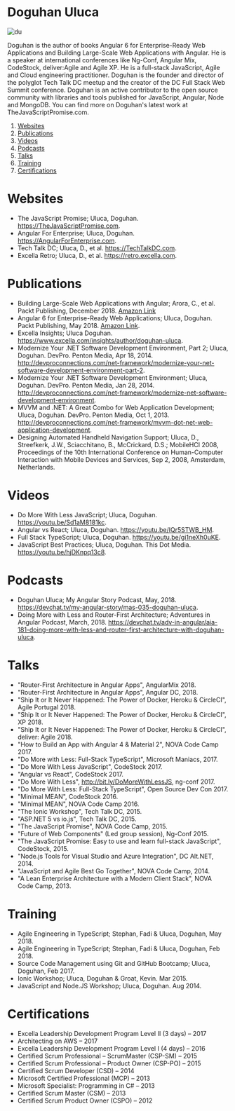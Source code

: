 # Doguhan Uluca
![du](https://secure.gravatar.com/avatar/7cbaa9afb5ca78d97f3c689f8ce6c985)

Doguhan is the author of books Angular 6 for Enterprise-Ready Web Applications and Building Large-Scale Web Applications with Angular. He is a speaker at international conferences like Ng-Conf, Angular Mix, CodeStock, deliver:Agile and Agile XP. He is a full-stack JavaScript, Agile and Cloud engineering practitioner. Doguhan is the founder and director of the polyglot Tech Talk DC meetup and the creator of the DC Full Stack Web Summit conference. Doguhan is an active contributor to the open source community with libraries and tools published for JavaScript, Angular, Node and MongoDB. You can find more on Doguhan's latest work at TheJavaScriptPromise.com.  

1. [Websites](#websites)
2. [Publications](#publications)
3. [Videos](#videos)
4. [Podcasts](#podcasts)
5. [Talks](#talks)
6. [Training](#training)
7. [Certifications](#certifications)

# Websites

*	The JavaScript Promise; Uluca, Doguhan. https://TheJavaScriptPromise.com. 
* Angular For Enterprise; Uluca, Doguhan. https://AngularForEnterprise.com.
*	Tech Talk DC; Uluca, D., et al. https://TechTalkDC.com.
*	Excella Retro; Uluca, D., et al. https://retro.excella.com. 

# Publications
* Building Large-Scale Web Applications with Angular; Arora, C., et al. Packt Publishing, December 2018. [Amazon Link](https://www.amazon.com/Building-Large-Scale-Applications-Angular-production-grade/dp/178995956X/ref=sr_1_4?keywords=uluca&qid=1549863219&s=gateway&sr=8-4)
*	Angular 6 for Enterprise-Ready Web Applications; Uluca, Doguhan. Packt Publishing, May 2018. [Amazon Link](https://www.amazon.com/Angular-Enterprise-Ready-Web-Applications-production-ready/dp/1786462907/ref=sr_1_1?keywords=uluca&qid=1549863219&s=gateway&sr=8-1).
*	Excella Insights; Uluca Doguhan. https://www.excella.com/insights/author/doguhan-uluca.
*	Modernize Your .NET Software Development Environment, Part 2; Uluca, Doguhan. DevPro. Penton Media, Apr 18, 2014. http://devproconnections.com/net-framework/modernize-your-net-software-development-environment-part-2. 
*	Modernize Your .NET Software Development Environment; Uluca, Doguhan. DevPro. Penton Media, Jan 28, 2014. http://devproconnections.com/net-framework/modernize-net-software-development-environment. 
*	MVVM and .NET: A Great Combo for Web Application Development; Uluca, Doguhan. DevPro. Penton Media, Oct 1, 2013. http://devproconnections.com/net-framework/mvvm-dot-net-web-application-development. 
*	Designing Automated Handheld Navigation Support; Uluca, D., Streefkerk, J.W., Sciacchitano, B., McCrickard, D.S.; MobileHCI 2008, Proceedings of the 10th International Conference on Human-Computer Interaction with Mobile Devices and Services, Sep 2, 2008, Amsterdam, Netherlands.

# Videos
* Do More With Less JavaScript; Uluca, Doguhan. https://youtu.be/Sd1aM8181kc.
* Angular vs React; Uluca, Doguhan. https://youtu.be/IQr5STWB_HM.
* Full Stack TypeScript; Uluca, Doguhan. https://youtu.be/gi1neXh0uKE.
* JavaScript Best Practices; Uluca, Doguhan. This Dot Media. https://youtu.be/hjDKnpq13c8.

# Podcasts
* Doguhan Uluca; My Angular Story Podcast, May, 2018. https://devchat.tv/my-angular-story/mas-035-doguhan-uluca.
* Doing More with Less and Router-First Architecture; Adventures in Angular Podcast, March, 2018. https://devchat.tv/adv-in-angular/aia-181-doing-more-with-less-and-router-first-architecture-with-doguhan-uluca.

# Talks

* "Router-First Architecture in Angular Apps", AngularMix 2018.
* "Router-First Architecture in Angular Apps", Angular DC, 2018.
* "Ship It or It Never Happened: The Power of Docker, Heroku & CircleCI", Agile Portugal 2018.
* "Ship It or It Never Happened: The Power of Docker, Heroku & CircleCI", XP 2018.
* "Ship It or It Never Happened: The Power of Docker, Heroku & CircleCI", deliver: Agile 2018.
* "How to Build an App with Angular 4 & Material 2", NOVA Code Camp 2017. 
* "Do More with Less: Full-Stack TypeScript", Microsoft Maniacs, 2017.
* "Do More With Less JavaScript", CodeStock 2017.
* "Angular vs React", CodeStock 2017.
* "Do More With Less", http://bit.ly/DoMoreWithLessJS, ng-conf 2017.
* "Do More With Less: Full-Stack TypeScript", Open Source Dev Con 2017.
* "Minimal MEAN", CodeStock 2016.
* "Minimal MEAN", NOVA Code Camp 2016.
* "The Ionic Workshop", Tech Talk DC, 2015.
* "ASP.NET 5 vs io.js", Tech Talk DC, 2015.
* "The JavaScript Promise", NOVA Code Camp, 2015.
* "Future of Web Components" (Led group session), Ng-Conf 2015.
* "The JavaScript Promise: Easy to use and learn full-stack JavaScript", CodeStock, 2015.
* "Node.js Tools for Visual Studio and Azure Integration", DC Alt.NET, 2014.
* "JavaScript and Agile Best Go Together", NOVA Code Camp, 2014.
* "A Lean Enterprise Architecture with a Modern Client Stack", NOVA Code Camp, 2013.

# Training
*	Agile Engineering in TypeScript; Stephan, Fadi & Uluca, Doguhan, May 2018.
*	Agile Engineering in TypeScript; Stephan, Fadi & Uluca, Doguhan, Feb 2018.
*	Source Code Management using Git and GitHub Bootcamp; Uluca, Doguhan, Feb 2017.
*	Ionic Workshop; Uluca, Doguhan & Groat, Kevin. Mar 2015.
*	JavaScript and Node.JS Workshop; Uluca, Doguhan. Aug 2014.

# Certifications
*	Excella Leadership Development Program Level II (3 days) – 2017
*	Architecting on AWS – 2017
*	Excella Leadership Development Program Level I (4 days) – 2016
*	Certified Scrum Professional – ScrumMaster (CSP-SM) – 2015
*	Certified Scrum Professional – Product Owner (CSP-PO) – 2015
*	Certified Scrum Developer (CSD) – 2014
*	Microsoft Certified Professional (MCP) – 2013
*	Microsoft Specialist: Programming in C# – 2013
*	Certified Scrum Master (CSM) – 2013
*	Certified Scrum Product Owner (CSPO) – 2012
